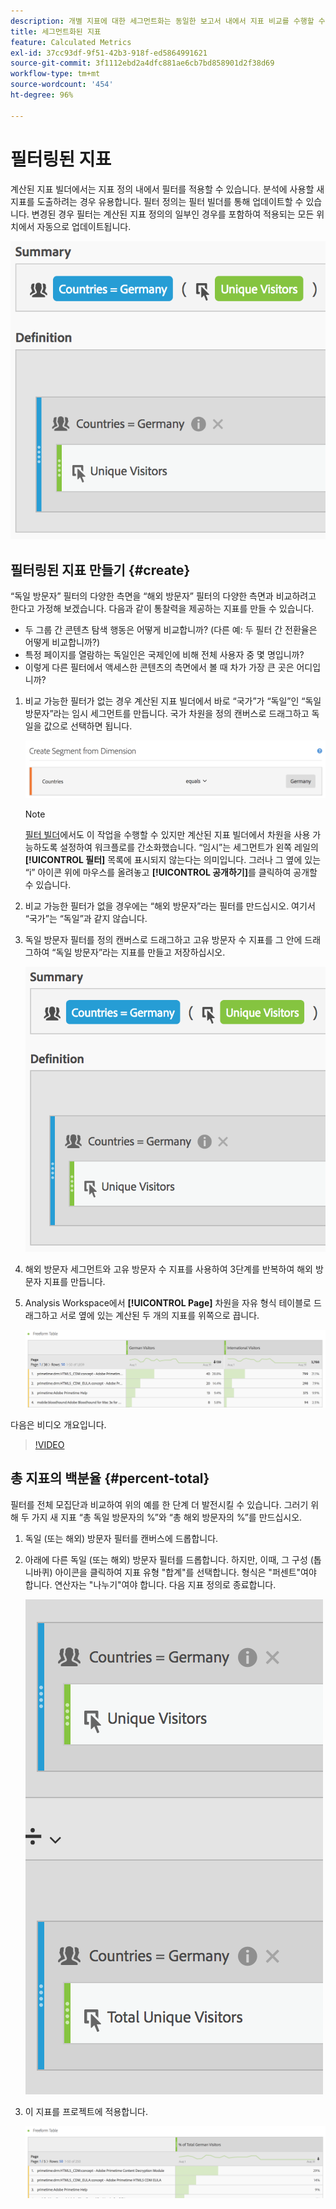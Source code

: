 ```yaml
---
description: 개별 지표에 대한 세그먼트화는 동일한 보고서 내에서 지표 비교를 수행할 수 있도록 해 줍니다.
title: 세그먼트화된 지표
feature: Calculated Metrics
exl-id: 37cc93df-9f51-42b3-918f-ed5864991621
source-git-commit: 3f1112ebd2a4dfc881ae6cb7bd858901d2f38d69
workflow-type: tm+mt
source-wordcount: '454'
ht-degree: 96%

---
```


# 필터링된 지표

계산된 지표 빌더에서는 지표 정의 내에서 필터를 적용할 수 있습니다. 분석에 사용할 새 지표를 도출하려는 경우 유용합니다. 필터 정의는 필터 빌더를 통해 업데이트할 수 있습니다. 변경된 경우 필터는 계산된 지표 정의의 일부인 경우를 포함하여 적용되는 모든 위치에서 자동으로 업데이트됩니다.

![](assets/german-visitors.png)

## 필터링된 지표 만들기 {#create}

“독일 방문자” 필터의 다양한 측면을 “해외 방문자” 필터의 다양한 측면과 비교하려고 한다고 가정해 보겠습니다. 다음과 같이 통찰력을 제공하는 지표를 만들 수 있습니다.

* 두 그룹 간 콘텐츠 탐색 행동은 어떻게 비교합니까? (다른 예: 두 필터 간 전환율은 어떻게 비교합니까?)
* 특정 페이지를 열람하는 독일인은 국제인에 비해 전체 사용자 중 몇 명입니까?
* 이렇게 다른 필터에서 액세스한 콘텐츠의 측면에서 볼 때 차가 가장 큰 곳은 어디입니까?

1. 비교 가능한 필터가 없는 경우 계산된 지표 빌더에서 바로 “국가”가 “독일”인 “독일 방문자”라는 임시 세그먼트를 만듭니다. 국가 차원을 정의 캔버스로 드래그하고 독일을 값으로 선택하면 됩니다.

   ![](assets/segment-from-dimension.png)

   >[!NOTE]
   >
   >[필터 빌더](/help/components/filters/create-filters.md)에서도 이 작업을 수행할 수 있지만 계산된 지표 빌더에서 차원을 사용 가능하도록 설정하여 워크플로를 간소화했습니다. “임시”는 세그먼트가 왼쪽 레일의 **[!UICONTROL 필터]** 목록에 표시되지 않는다는 의미입니다. 그러나 그 옆에 있는 “i” 아이콘 위에 마우스를 올려놓고 **[!UICONTROL 공개하기]**&#x200B;를 클릭하여 공개할 수 있습니다.

1. 비교 가능한 필터가 없을 경우에는 “해외 방문자”라는 필터를 만드십시오. 여기서 “국가”는 “독일”과 같지 않습니다.
1. 독일 방문자 필터를 정의 캔버스로 드래그하고 고유 방문자 수 지표를 그 안에 드래그하여 “독일 방문자”라는 지표를 만들고 저장하십시오.

   ![](assets/german-visitors.png)

1. 해외 방문자 세그먼트와 고유 방문자 수 지표를 사용하여 3단계를 반복하여 해외 방문자 지표를 만듭니다.
1. Analysis Workspace에서 **[!UICONTROL Page]** 차원을 자유 형식 테이블로 드래그하고 서로 옆에 있는 계산된 두 개의 지표를 위쪽으로 끕니다.

   ![](assets/workspace-pages.png)

다음은 비디오 개요입니다.

>[!VIDEO](https://video.tv.adobe.com/v/25407/?quality=12)

## 총 지표의 백분율 {#percent-total}

필터를 전체 모집단과 비교하여 위의 예를 한 단계 더 발전시킬 수 있습니다. 그러기 위해 두 가지 새 지표 “총 독일 방문자의 %”와 “총 해외 방문자의 %”를 만드십시오.

1. 독일 (또는 해외) 방문자 필터를 캔버스에 드롭합니다.
1. 아래에 다른 독일 (또는 해외) 방문자 필터를 드롭합니다. 하지만, 이때, 그 구성 (톱니바퀴) 아이콘을 클릭하여 지표 유형 &quot;합계&quot;를 선택합니다. 형식은 &quot;퍼센트&quot;여야 합니다. 연산자는 &quot;나누기&quot;여야 합니다. 다음 지표 정의로 종료합니다.

   ![](assets/cm_metric_total.png)

1. 이 지표를 프로젝트에 적용합니다.

   ![](assets/cm_percent_total.png)
